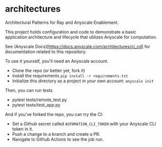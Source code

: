 # architectures

Architectural Patterns for Ray and Anyscale Enablement.

This project holds configuration and code to demonstrate a basic application architecture and lifecycle that utilizes Anyscale for computation.

See (Anyscale Docs)[https://docs.anyscale.com/architectures/ci_cd] for documentation related to this repository.

To use it yourself, you'll need an Anyscale account.

* Clone the repo (or better yet, fork it)
* install the requirements `pip install -r requirements.txt`
* Initialize this directory as a project in your own account: `anyscale init`

Then, you can run tests

* pytest tests/remote_test.py
* pytest tests/test_app.py

And if you've forked the repo, you can try the CI:

* Set a Github secret called `AUTOMATION_CLI_TOKEN` with your Anyscale CLI token in it.
* Push a change to a branch and create a PR.
* Navigate to Github Actions to see the job run.
